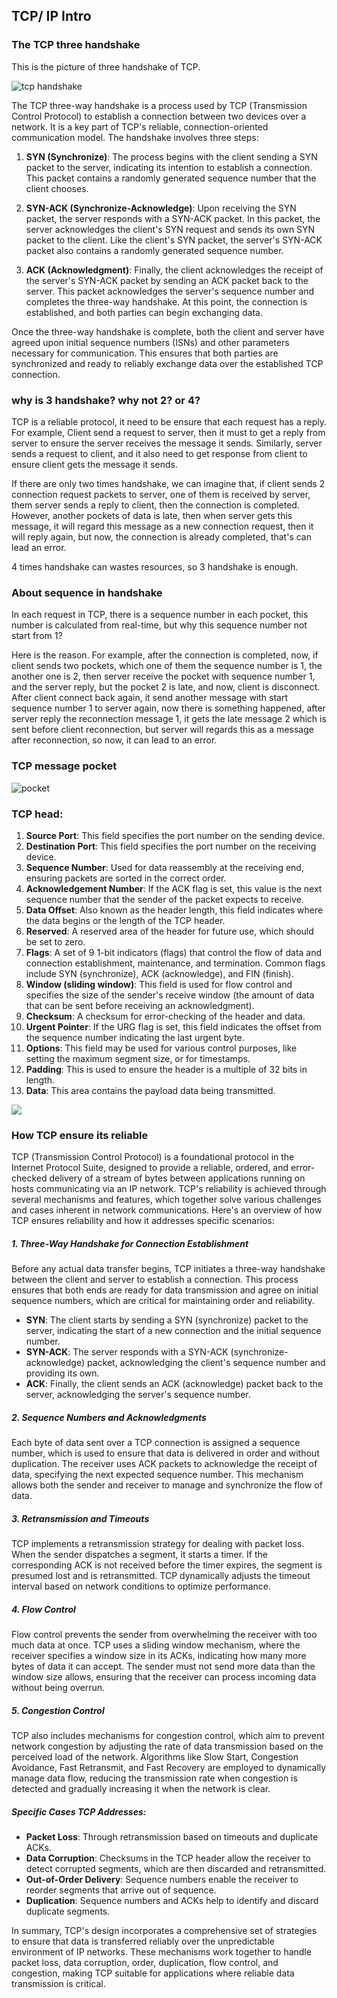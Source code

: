 ## TCP/ IP Intro

### The TCP three handshake

This is the picture of three handshake of TCP.

![tcp handshake](../resource/01.png)

The TCP three-way handshake is a process used by TCP (Transmission Control Protocol) to establish a connection between two devices over a network. It is a key part of TCP's reliable, connection-oriented communication model. The handshake involves three steps:

1. **SYN (Synchronize)**: The process begins with the client sending a SYN packet to the server, indicating its intention to establish a connection. This packet contains a randomly generated sequence number that the client chooses.

2. **SYN-ACK (Synchronize-Acknowledge)**: Upon receiving the SYN packet, the server responds with a SYN-ACK packet. In this packet, the server acknowledges the client's SYN request and sends its own SYN packet to the client. Like the client's SYN packet, the server's SYN-ACK packet also contains a randomly generated sequence number.

3. **ACK (Acknowledgment)**: Finally, the client acknowledges the receipt of the server's SYN-ACK packet by sending an ACK packet back to the server. This packet acknowledges the server's sequence number and completes the three-way handshake. At this point, the connection is established, and both parties can begin exchanging data.

Once the three-way handshake is complete, both the client and server have agreed upon initial sequence numbers (ISNs) and other parameters necessary for communication. This ensures that both parties are synchronized and ready to reliably exchange data over the established TCP connection.

### why is 3 handshake? why not 2? or 4?

TCP is a reliable protocol, it need to be ensure that each request has a reply. For example, Client send a request to server, then it must to get a reply from server to ensure the server receives the message it sends. Similarly, server sends a request to client, and it also need to get  response from client to ensure client gets the message it sends.

If there are only two times handshake, we can imagine that, if client sends 2 connection request packets to server, one of them is received by server, them server sends a reply to client, then the connection is completed. However, another pockets of data is late, then when server gets this message, it will regard this message as a new connection request, then it will reply again, but now, the connection is already completed, that's can lead an error.

4 times handshake can wastes resources, so 3 handshake is enough.

### About sequence in handshake

In each request in TCP, there is a sequence number in each pocket, this number is calculated from real-time, but why this sequence number not start from 1?

Here is the reason. For example, after the connection is completed, now, if client sends two pockets, which one of them the sequence number is 1, the another one is 2, then server receive the pocket with sequence number 1, and the server reply, but the pocket 2 is late, and now, client is disconnect. After client connect back again, it send another message with start sequence number 1 to server again, now there is something happened, after server reply the reconnection message 1, it gets the late message 2 which is sent before client reconnection, but server will regards this as a message after reconnection, so now, it can lead to an error.

### TCP message pocket

![pocket](../resource/02.png)

### TCP head:

1. **Source Port**: This field specifies the port number on the sending device.
2. **Destination Port**: This field specifies the port number on the receiving device.
3. **Sequence Number**: Used for data reassembly at the receiving end, ensuring packets are sorted in the correct order.
4. **Acknowledgement Number**: If the ACK flag is set, this value is the next sequence number that the sender of the packet expects to receive.
5. **Data Offset**: Also known as the header length, this field indicates where the data begins or the length of the TCP header.
6. **Reserved**: A reserved area of the header for future use, which should be set to zero.
7. **Flags**: A set of 9 1-bit indicators (flags) that control the flow of data and connection establishment, maintenance, and termination. Common flags include SYN (synchronize), ACK (acknowledge), and FIN (finish).
8. **Window (sliding window)**: This field is used for flow control and specifies the size of the sender's receive window (the amount of data that can be sent before receiving an acknowledgment).
9. **Checksum**: A checksum for error-checking of the header and data.
10. **Urgent Pointer**: If the URG flag is set, this field indicates the offset from the sequence number indicating the last urgent byte.
11. **Options**: This field may be used for various control purposes, like setting the maximum segment size, or for timestamps.
12. **Padding**: This is used to ensure the header is a multiple of 32 bits in length.
13. **Data**: This area contains the payload data being transmitted.

![](../resource/03.png)

### How TCP ensure its reliable

TCP (Transmission Control Protocol) is a foundational protocol in the Internet Protocol Suite, designed to provide a reliable, ordered, and error-checked delivery of a stream of bytes between applications running on hosts communicating via an IP network. TCP's reliability is achieved through several mechanisms and features, which together solve various challenges and cases inherent in network communications. Here's an overview of how TCP ensures reliability and how it addresses specific scenarios:

##### 1. **Three-Way Handshake for Connection Establishment**
Before any actual data transfer begins, TCP initiates a three-way handshake between the client and server to establish a connection. This process ensures that both ends are ready for data transmission and agree on initial sequence numbers, which are critical for maintaining order and reliability.

- **SYN**: The client starts by sending a SYN (synchronize) packet to the server, indicating the start of a new connection and the initial sequence number.
- **SYN-ACK**: The server responds with a SYN-ACK (synchronize-acknowledge) packet, acknowledging the client's sequence number and providing its own.
- **ACK**: Finally, the client sends an ACK (acknowledge) packet back to the server, acknowledging the server's sequence number.

##### 2. **Sequence Numbers and Acknowledgments**

Each byte of data sent over a TCP connection is assigned a sequence number, which is used to ensure that data is delivered in order and without duplication. The receiver uses ACK packets to acknowledge the receipt of data, specifying the next expected sequence number. This mechanism allows both the sender and receiver to manage and synchronize the flow of data.

##### 3. **Retransmission and Timeouts**
TCP implements a retransmission strategy for dealing with packet loss. When the sender dispatches a segment, it starts a timer. If the corresponding ACK is not received before the timer expires, the segment is presumed lost and is retransmitted. TCP dynamically adjusts the timeout interval based on network conditions to optimize performance.

##### 4. **Flow Control**
Flow control prevents the sender from overwhelming the receiver with too much data at once. TCP uses a sliding window mechanism, where the receiver specifies a window size in its ACKs, indicating how many more bytes of data it can accept. The sender must not send more data than the window size allows, ensuring that the receiver can process incoming data without being overrun.

##### 5. **Congestion Control**
TCP also includes mechanisms for congestion control, which aim to prevent network congestion by adjusting the rate of data transmission based on the perceived load of the network. Algorithms like Slow Start, Congestion Avoidance, Fast Retransmit, and Fast Recovery are employed to dynamically manage data flow, reducing the transmission rate when congestion is detected and gradually increasing it when the network is clear.

##### Specific Cases TCP Addresses:
- **Packet Loss**: Through retransmission based on timeouts and duplicate ACKs.
- **Data Corruption**: Checksums in the TCP header allow the receiver to detect corrupted segments, which are then discarded and retransmitted.
- **Out-of-Order Delivery**: Sequence numbers enable the receiver to reorder segments that arrive out of sequence.
- **Duplication**: Sequence numbers and ACKs help to identify and discard duplicate segments.

In summary, TCP's design incorporates a comprehensive set of strategies to ensure that data is transferred reliably over the unpredictable environment of IP networks. These mechanisms work together to handle packet loss, data corruption, order, duplication, flow control, and congestion, making TCP suitable for applications where reliable data transmission is critical.